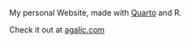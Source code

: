 My personal Website, made with [Quarto](https://quarto.org/) and R.

Check it out at [agalic.com](https://agalic.com/)